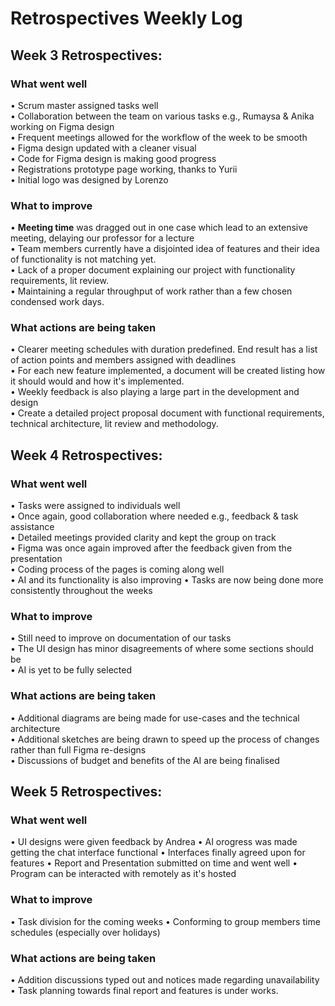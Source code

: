 # Retrospectives Weekly Log

## Week 3 Retrospectives:
### What went well
• Scrum master assigned tasks well  
• Collaboration between the team on various tasks e.g., Rumaysa & Anika working on Figma design  
• Frequent meetings allowed for the workflow of the week to be smooth  
• Figma design updated with a cleaner visual  
• Code for Figma design is making good progress  
• Registrations prototype page working, thanks to Yurii  
• Initial logo was designed by Lorenzo  
### What to improve
• **Meeting time** was dragged out in one case which lead to an extensive meeting, delaying our professor for a lecture  
• Team members currently have a disjointed idea of features and their idea of functionality is not matching yet.  
• Lack of a proper document explaining our project with functionality requirements, lit review.  
• Maintaining a regular throughput of work rather than a few chosen condensed work days.    
### What actions are being taken
• Clearer meeting schedules with duration predefined. End result has a list of action points and members assigned with deadlines  
• For each new feature implemented, a document will be created listing how it should would and how it's implemented.  
• Weekly feedback is also playing a large part in the development and design  
• Create a detailed project proposal document with functional requirements, technical architecture, lit review and methodology.  


## Week 4 Retrospectives:
### What went well  
• Tasks were assigned to individuals well  
• Once again, good collaboration where needed e.g., feedback & task assistance  
• Detailed meetings provided clarity and kept the group on track  
• Figma was once again improved after the feedback given from the presentation  
• Coding process of the pages is coming along well  
• AI and its functionality is also improving
• Tasks are now being done more consistently throughout the weeks 
### What to improve  
• Still need to improve on documentation of our tasks  
• The UI design has minor disagreements of where some sections should be   
• AI is yet to be fully selected  
### What actions are being taken  
• Additional diagrams are being made for use-cases and the technical architecture  
• Additional sketches are being drawn to speed up the process of changes rather than full Figma re-designs  
• Discussions of budget and benefits of the AI are being finalised


## Week 5 Retrospectives:
### What went well
• UI designs were given feedback by Andrea
• AI orogress was made getting the chat interface functional
• Interfaces finally agreed upon for features
• Report and Presentation submitted on time and went well 
• Program can be interacted with remotely as it's hosted
### What to improve
• Task division for the coming weeks
• Conforming to group members time schedules (especially over holidays)
### What actions are being taken
• Addition discussions typed out and notices made regarding unavailability
• Task planning towards final report and features is under works.
